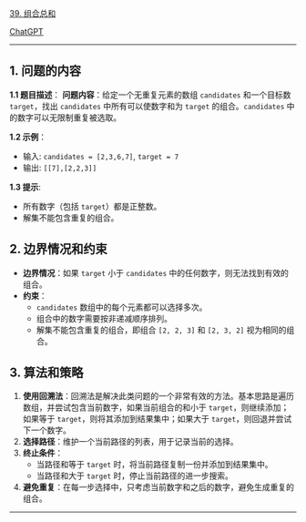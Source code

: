 [39. 组合总和](https://leetcode.cn/problems/combination-sum)

[ChatGPT](https://chat.openai.com/share/07d127e9-d9d4-4b0e-8717-e42de6f9c1ca)

---

## 1. 问题的内容
**1.1 题目描述**：
**问题内容**：给定一个无重复元素的数组 `candidates` 和一个目标数 `target`，找出 `candidates` 中所有可以使数字和为 `target` 的组合。`candidates` 中的数字可以无限制重复被选取。

**1.2 示例**：
- 输入: `candidates = [2,3,6,7]`, `target = 7`
- 输出: `[[7],[2,2,3]]`

**1.3 提示**:
- 所有数字（包括 `target`）都是正整数。
- 解集不能包含重复的组合。

## 2. 边界情况和约束
- **边界情况**：如果 `target` 小于 `candidates` 中的任何数字，则无法找到有效的组合。
- **约束**：
  - `candidates` 数组中的每个元素都可以选择多次。
  - 组合中的数字需要按非递减顺序排列。
  - 解集不能包含重复的组合，即组合 `[2, 2, 3]` 和 `[2, 3, 2]` 视为相同的组合。


## 3. 算法和策略
1. **使用回溯法**：回溯法是解决此类问题的一个非常有效的方法。基本思路是遍历数组，并尝试包含当前数字，如果当前组合的和小于 `target`，则继续添加；如果等于 `target`，则将其添加到结果集中；如果大于 `target`，则回退并尝试下一个数字。
2. **选择路径**：维护一个当前路径的列表，用于记录当前的选择。
3. **终止条件**：
   - 当路径和等于 `target` 时，将当前路径复制一份并添加到结果集中。
   - 当路径和大于 `target` 时，停止当前路径的进一步搜索。
4. **避免重复**：在每一步选择中，只考虑当前数字和之后的数字，避免生成重复的组合。

---